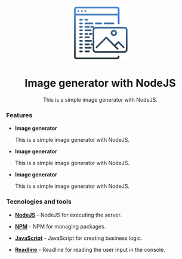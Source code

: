 <div align="center">
    <img src=".src/../src/imgs/logo.png" width="150" />
</div>
<h1 style="text-align: center;"> Image generator with NodeJS </h1>
<p align="center"> This is a simple image generator with NodeJS. </p>

<h3> Features </h3>
<ul>
    <li>
        <p>
            <b>Image generator</b>
        </p>
        <p>
            This is a simple image generator with NodeJS.
        </p>
    </li>
    <li>
        <p>
            <b>Image generator</b>
        </p>
        <p>
            This is a simple image generator with NodeJS.
        </p>
    </li>
    <li>
        <p>
            <b>Image generator</b>
        </p>
        <p>
            This is a simple image generator with NodeJS.
        </p>
    </li>
</ul>

<h3> Tecnologies and tools </h3>
<ul>
    <li>
        <p>
            <b><a href="https://nodejs.org/">NodeJS</a></b> - NodeJS for executing the server.
        </p>
    </li>
    <li>
        <p>
            <b><a href="https://www.npmjs.com/">NPM</a></b> - NPM for managing packages.
        </p>
    </li>
    <li>
        <p>
            <b><a href="https://developer.mozilla.org/docs/Web/JavaScript">JavaScript</a></b> - JavaScript for creating business logic.
        </p>
    </li>
    <li>
        <p>
            <b><a href="https://nodejs.org/api/readline.html">Readline</a></b> - Readline for reading the user input in the console.
        </p>
    </li>
</ul>

